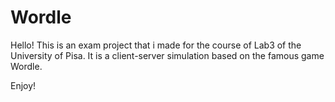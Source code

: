 # Wordle
Hello!
This is an exam project that i made for the course of Lab3 of the University of Pisa.
It is a client-server simulation based on the famous game Wordle.

Enjoy!
